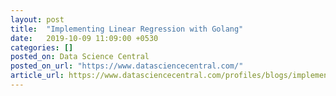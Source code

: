 ```yaml
---
layout: post
title:  "Implementing Linear Regression with Golang"
date:   2019-10-09 11:09:00 +0530
categories: []
posted_on: Data Science Central
posted_on_url: "https://www.datasciencecentral.com/"
article_url: https://www.datasciencecentral.com/profiles/blogs/implementing-linear-regression-with-golang
---
```

